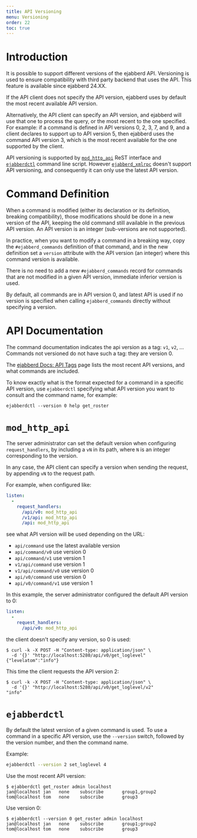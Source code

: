```yaml
---
title: API Versioning
menu: Versioning
order: 22
toc: true
---
```


# Introduction

It is possible to support different versions of the ejabberd API.
Versioning is used to ensure compatibility with third party
backend that uses the API.
This feature is available since ejabberd 24.XX.

If the API client does not specify the API version,
ejabberd uses by default the most recent available API version.

Alternatively, the API client can specify an API version,
and ejabberd will use that one to process the query,
or the most recent to the one specified.
For example: if a command is defined in API versions 0, 2, 3, 7, and 9,
and a client declares to support up to API version 5,
then ejabberd uses the command API version 3, which is the most recent available
for the one supported by the client.

API versioning is supported by
[`mod_http_api`](https://docs.ejabberd.im/admin/configuration/modules/#mod-http-api)
ReST interface and
[`ejabberdctl`](https://docs.ejabberd.im/admin/guide/managing/#ejabberdctl)
command line script.
However [`ejabberd_xmlrpc`](https://docs.ejabberd.im/admin/configuration/listen/#ejabberd-xmlrpc)
doesn't support API versioning, and consequently it can only use the latest API version.


# Command Definition

When a command is modified (either its
declaration or its definition, breaking compatibility), those
modifications should be done in a new version of the API, keeping the old
command still available in the previous API version.
An API version is an integer (sub-versions are not supported).

In practice, when you want to modify a command in a breaking way,
copy the `#ejabberd_commands` definition of that command, and in the new
definition set a `version` attribute with the API version (an integer)
where this command version is available.

There is no need to
add a new `#ejabberd_commands` record for commands that are not modified
in a given API version, immediate inferior version is used.

By default, all commands are in API version 0, and latest API is used
if no version is specified when calling `ejabberd_commands` directly
without specifying a version.


# API Documentation

The command documentation indicates the api version as a tag: `v1`, `v2`, ...
Commands not versioned do not have such a tag: they are version 0.

The [ejabberd Docs: API Tags](https://docs.ejabberd.im/developer/ejabberd-api/admin-tags/)
page lists the most recent API versions, and what commands are included.

To know exactly what is the format expected for a command in a specific API version,
use `ejabberdctl` specifying what API version you want to consult
and the command name, for example:
```
ejabberdctl --version 0 help get_roster
```


# `mod_http_api`

The server administrator can set the default version when configuring `request_handlers`,
by including a `vN` in its path, where `N` is an integer corresponding to the version.

In any case, the API client can specify a version when sending the request,
by appending `vN` to the request path.

For example, when configured like:
```yaml
listen:
  -
    request_handlers:
      /api/v0: mod_http_api
      /v1/api: mod_http_api
      /api: mod_http_api
```

see what API version will be used depending on the URL:

- `api/command` use the latest available version
- `api/command/v0` use version 0
- `api/command/v1` use version 1
- `v1/api/command` use version 1
- `v1/api/command/v0` use version 0
- `api/v0/command` use version 0
- `api/v0/command/v1` use version 1

In this example, the server administrator configured the default API version to 0:
```yaml
listen:
  -
    request_handlers:
      /api/v0: mod_http_api
```

the client doesn't specify any version, so 0 is used:
```
$ curl -k -X POST -H "Content-type: application/json" \
  -d '{}' "http://localhost:5280/api/v0/get_loglevel"
{"levelatom":"info"}
```

This time the client requests the API version 2:
```
$ curl -k -X POST -H "Content-type: application/json" \
  -d '{}' "http://localhost:5280/api/v0/get_loglevel/v2"
"info"
```


# `ejabberdctl`

By default the latest version of a given command is used.
To use a command in a specific API version, use the `--version` switch,
followed by the version number, and then the command name.

Example:
``` bash
ejabberdctl --version 2 set_loglevel 4
```

Use the most recent API version:
```
$ ejabberdctl get_roster admin localhost
jan@localhost jan   none    subscribe       group1,group2
tom@localhost tom   none    subscribe       group3
```

Use version 0:
```
$ ejabberdctl --version 0 get_roster admin localhost
jan@localhost jan   none    subscribe       group1;group2
tom@localhost tom   none    subscribe       group3
```
